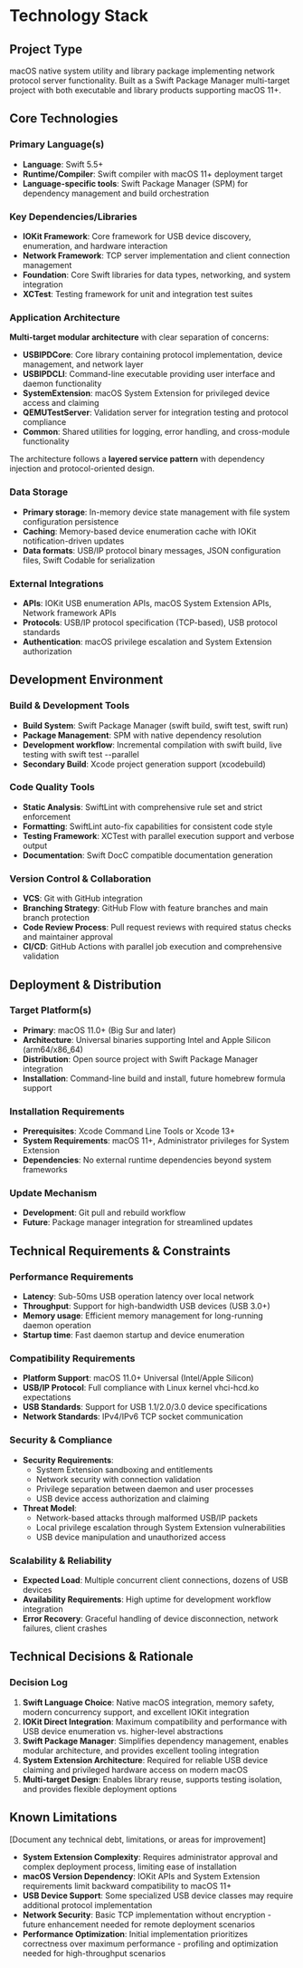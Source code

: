 # Technology Stack

## Project Type
macOS native system utility and library package implementing network protocol server functionality. Built as a Swift Package Manager multi-target project with both executable and library products supporting macOS 11+.

## Core Technologies

### Primary Language(s)
- **Language**: Swift 5.5+
- **Runtime/Compiler**: Swift compiler with macOS 11+ deployment target
- **Language-specific tools**: Swift Package Manager (SPM) for dependency management and build orchestration

### Key Dependencies/Libraries
- **IOKit Framework**: Core framework for USB device discovery, enumeration, and hardware interaction
- **Network Framework**: TCP server implementation and client connection management
- **Foundation**: Core Swift libraries for data types, networking, and system integration
- **XCTest**: Testing framework for unit and integration test suites

### Application Architecture
**Multi-target modular architecture** with clear separation of concerns:
- **USBIPDCore**: Core library containing protocol implementation, device management, and network layer
- **USBIPDCLI**: Command-line executable providing user interface and daemon functionality  
- **SystemExtension**: macOS System Extension for privileged device access and claiming
- **QEMUTestServer**: Validation server for integration testing and protocol compliance
- **Common**: Shared utilities for logging, error handling, and cross-module functionality

The architecture follows a **layered service pattern** with dependency injection and protocol-oriented design.

### Data Storage
- **Primary storage**: In-memory device state management with file system configuration persistence
- **Caching**: Memory-based device enumeration cache with IOKit notification-driven updates
- **Data formats**: USB/IP protocol binary messages, JSON configuration files, Swift Codable for serialization

### External Integrations
- **APIs**: IOKit USB enumeration APIs, macOS System Extension APIs, Network framework APIs
- **Protocols**: USB/IP protocol specification (TCP-based), USB protocol standards
- **Authentication**: macOS privilege escalation and System Extension authorization

## Development Environment

### Build & Development Tools
- **Build System**: Swift Package Manager (swift build, swift test, swift run)
- **Package Management**: SPM with native dependency resolution
- **Development workflow**: Incremental compilation with swift build, live testing with swift test --parallel
- **Secondary Build**: Xcode project generation support (xcodebuild)

### Code Quality Tools
- **Static Analysis**: SwiftLint with comprehensive rule set and strict enforcement
- **Formatting**: SwiftLint auto-fix capabilities for consistent code style
- **Testing Framework**: XCTest with parallel execution support and verbose output
- **Documentation**: Swift DocC compatible documentation generation

### Version Control & Collaboration
- **VCS**: Git with GitHub integration
- **Branching Strategy**: GitHub Flow with feature branches and main branch protection
- **Code Review Process**: Pull request reviews with required status checks and maintainer approval
- **CI/CD**: GitHub Actions with parallel job execution and comprehensive validation

## Deployment & Distribution

### Target Platform(s)
- **Primary**: macOS 11.0+ (Big Sur and later)
- **Architecture**: Universal binaries supporting Intel and Apple Silicon (arm64/x86_64)
- **Distribution**: Open source project with Swift Package Manager integration
- **Installation**: Command-line build and install, future homebrew formula support

### Installation Requirements
- **Prerequisites**: Xcode Command Line Tools or Xcode 13+
- **System Requirements**: macOS 11+, Administrator privileges for System Extension
- **Dependencies**: No external runtime dependencies beyond system frameworks

### Update Mechanism
- **Development**: Git pull and rebuild workflow
- **Future**: Package manager integration for streamlined updates

## Technical Requirements & Constraints

### Performance Requirements
- **Latency**: Sub-50ms USB operation latency over local network
- **Throughput**: Support for high-bandwidth USB devices (USB 3.0+)
- **Memory usage**: Efficient memory management for long-running daemon operation
- **Startup time**: Fast daemon startup and device enumeration

### Compatibility Requirements  
- **Platform Support**: macOS 11.0+ Universal (Intel/Apple Silicon)
- **USB/IP Protocol**: Full compliance with Linux kernel vhci-hcd.ko expectations
- **USB Standards**: Support for USB 1.1/2.0/3.0 device specifications
- **Network Standards**: IPv4/IPv6 TCP socket communication

### Security & Compliance
- **Security Requirements**: 
  - System Extension sandboxing and entitlements
  - Network security with connection validation
  - Privilege separation between daemon and user processes
  - USB device access authorization and claiming
- **Threat Model**: 
  - Network-based attacks through malformed USB/IP packets
  - Local privilege escalation through System Extension vulnerabilities
  - USB device manipulation and unauthorized access

### Scalability & Reliability
- **Expected Load**: Multiple concurrent client connections, dozens of USB devices
- **Availability Requirements**: High uptime for development workflow integration
- **Error Recovery**: Graceful handling of device disconnection, network failures, client crashes

## Technical Decisions & Rationale

### Decision Log
1. **Swift Language Choice**: Native macOS integration, memory safety, modern concurrency support, and excellent IOKit integration
2. **IOKit Direct Integration**: Maximum compatibility and performance with USB device enumeration vs. higher-level abstractions
3. **Swift Package Manager**: Simplifies dependency management, enables modular architecture, and provides excellent tooling integration
4. **System Extension Architecture**: Required for reliable USB device claiming and privileged hardware access on modern macOS
5. **Multi-target Design**: Enables library reuse, supports testing isolation, and provides flexible deployment options

## Known Limitations
[Document any technical debt, limitations, or areas for improvement]

- **System Extension Complexity**: Requires administrator approval and complex deployment process, limiting ease of installation
- **macOS Version Dependency**: IOKit APIs and System Extension requirements limit backward compatibility to macOS 11+
- **USB Device Support**: Some specialized USB device classes may require additional protocol implementation
- **Network Security**: Basic TCP implementation without encryption - future enhancement needed for remote deployment scenarios
- **Performance Optimization**: Initial implementation prioritizes correctness over maximum performance - profiling and optimization needed for high-throughput scenarios